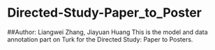 # Directed-Study-Paper_to_Poster
##Author: Liangwei Zhang, Jiayuan Huang
This is the model and data annotation part on Turk for the Directed Study: Paper to Posters.
